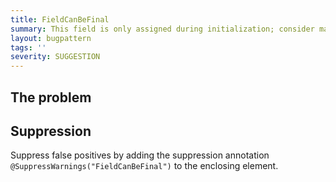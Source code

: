 ```yaml
---
title: FieldCanBeFinal
summary: This field is only assigned during initialization; consider making it final
layout: bugpattern
tags: ''
severity: SUGGESTION
---
```


<!--
*** AUTO-GENERATED, DO NOT MODIFY ***
To make changes, edit the @BugPattern annotation or the explanation in docs/bugpattern.
-->


## The problem


## Suppression
Suppress false positives by adding the suppression annotation `@SuppressWarnings("FieldCanBeFinal")` to the enclosing element.
